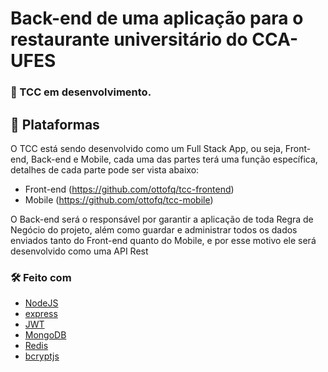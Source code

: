 # Back-end de uma aplicação para o restaurante universitário do CCA-UFES
### :construction: TCC em desenvolvimento.

## 📑 Plataformas

O TCC está sendo desenvolvido como um Full Stack App, ou seja, Front-end, Back-end e Mobile, cada uma das partes terá uma função específica, detalhes de cada parte pode ser vista abaixo:

 - Front-end (https://github.com/ottofq/tcc-frontend)
 - Mobile (https://github.com/ottofq/tcc-mobile)
 
O Back-end será o responsável por garantir a aplicação de toda Regra de Negócio do projeto, além como guardar e administrar todos os dados enviados tanto do Front-end quanto do Mobile, e por esse motivo ele será desenvolvido como uma API Rest
 
 
 ### 🛠 Feito com
  - [NodeJS](https://github.com/nodejs/node)
  - [express](https://github.com/expressjs/express)
  - [JWT](https://github.com/auth0/node-jsonwebtoken)
  - [MongoDB](https://github.com/mongodb/mongo)
  - [Redis](https://github.com/redis/redis)
  - [bcryptjs](https://github.com/kelektiv/node.bcrypt.js/) 

